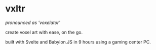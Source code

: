 # vxltr

*pronounced as 'voxelator'*

create voxel art with ease, on the go.

built with Svelte and Babylon.JS in 9 hours using a gaming center PC.